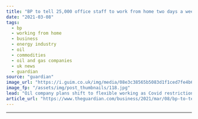 ```yaml
---
title: "BP to tell 25,000 office staff to work from home two days a week"
date: "2021-03-08"
tags: 
  - bp
  - working from home
  - business
  - energy industry
  - oil
  - commodities
  - oil and gas companies
  - uk news
  - guardian
source: "guardian"
image_url: "https://i.guim.co.uk/img/media/08e3c38565b5083d1f1ced7fe4b691f068fd9c3e/0_0_4395_2639/master/4395.jpg?width=460&quality=85&auto=format&fit=max&s=29425eb51ab07b3937f7c0bccecfc5ae"
image_fp: "/assets/img/post_thumbnails/118.jpg"
lead: "Oil company plans shift to flexible working as Covid restrictions begin to easeBP has told 25,000 office-based staff that they will be expected to work from home for two days a week as part of a post-pandemic shift to flexible working patterns.The gl..."
article_url: "https://www.theguardian.com/business/2021/mar/08/bp-to-tell-25000-office-staff-to-work-from-home-two-days-a-week"
---
```


---
